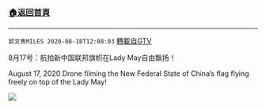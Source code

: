 ﻿###  [:house:返回首頁](https://github.com/ourhimalayas/txt)
---

`郭文贵MILES 2020-08-18T12:08:03` [轉載自GTV](https://gtv.org/web/#/UserInfo/5e596957357cc612d35a8044)

8月17号：航拍新中国联邦旗帜在Lady May自由飘扬！

August 17, 2020 Drone filming the New Federal State of China’s flag flying freely on top of the Lady May!

[![](https://filegroup.gtv.org/cdn-cgi/image/width=600/https://filegroup.gtv.org/group3/default/20200818/12/08/0/e7e8dd894f510a8cd55d2e8123bc9980)](https://filegroup.gtv.org/group3/default/20200818/12/08/0/c577dfcecca2f323e3e4774140e37e25.MOV)